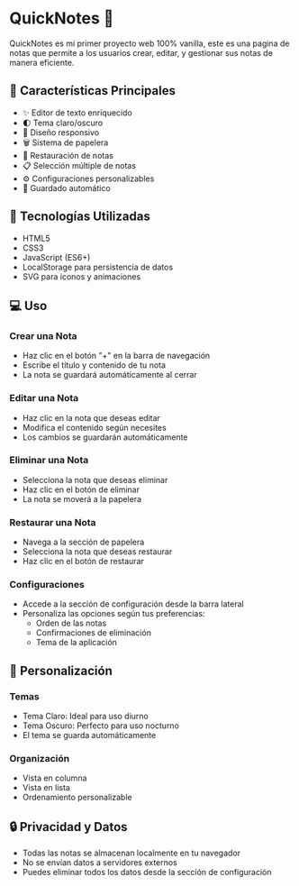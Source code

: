 # QuickNotes 📝

QuickNotes es mi primer proyecto web 100% vanilla, este es una pagina de notas que permite a los usuarios crear, editar, y gestionar sus notas de manera eficiente.

## 🌟 Características Principales

- ✨ Editor de texto enriquecido
- 🌓 Tema claro/oscuro
- 📱 Diseño responsivo
- 🗑️ Sistema de papelera
- 🔄 Restauración de notas
- 📋 Selección múltiple de notas
- ⚙️ Configuraciones personalizables
- 💾 Guardado automático

## 🚀 Tecnologías Utilizadas

- HTML5
- CSS3
- JavaScript (ES6+)
- LocalStorage para persistencia de datos
- SVG para iconos y animaciones

## 💻 Uso

### Crear una Nota
- Haz clic en el botón "+" en la barra de navegación
- Escribe el título y contenido de tu nota
- La nota se guardará automáticamente al cerrar

### Editar una Nota
- Haz clic en la nota que deseas editar
- Modifica el contenido según necesites
- Los cambios se guardarán automáticamente

### Eliminar una Nota
- Selecciona la nota que deseas eliminar
- Haz clic en el botón de eliminar
- La nota se moverá a la papelera

### Restaurar una Nota
- Navega a la sección de papelera
- Selecciona la nota que deseas restaurar
- Haz clic en el botón de restaurar

### Configuraciones
- Accede a la sección de configuración desde la barra lateral
- Personaliza las opciones según tus preferencias:
  - Orden de las notas
  - Confirmaciones de eliminación
  - Tema de la aplicación

## 🎨 Personalización

### Temas
- Tema Claro: Ideal para uso diurno
- Tema Oscuro: Perfecto para uso nocturno
- El tema se guarda automáticamente

### Organización
- Vista en columna
- Vista en lista
- Ordenamiento personalizable

## 🔒 Privacidad y Datos

- Todas las notas se almacenan localmente en tu navegador
- No se envían datos a servidores externos
- Puedes eliminar todos los datos desde la sección de configuración
